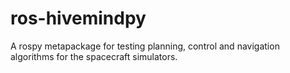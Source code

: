 # ros-hivemindpy
A rospy metapackage for testing planning, control and navigation algorithms for the spacecraft simulators.
